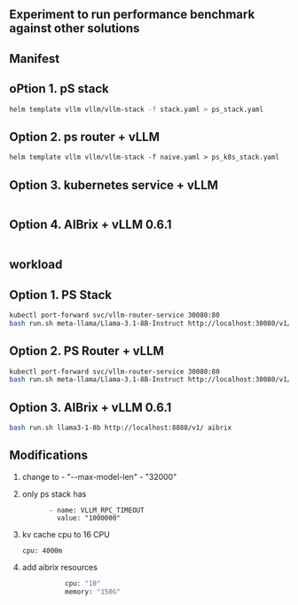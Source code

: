 ## Experiment to run performance benchmark against other solutions



## Manifest

## oPtion 1. pS stack
```bash
helm template vllm vllm/vllm-stack -f stack.yaml > ps_stack.yaml

```

## Option 2. ps router + vLLM

```dockerfile
helm template vllm vllm/vllm-stack -f naive.yaml > ps_k8s_stack.yaml
```

## Option 3. kubernetes service + vLLM

```dockerfile

```

## Option 4. AIBrix + vLLM 0.6.1

```dockerfile

```


## workload

## Option 1. PS Stack

```bash
kubectl port-forward svc/vllm-router-service 30080:80
bash run.sh meta-llama/Llama-3.1-8B-Instruct http://localhost:30080/v1/ stack
```

## Option 2. PS Router + vLLM

```bash
kubectl port-forward svc/vllm-router-service 30080:80
bash run.sh meta-llama/Llama-3.1-8B-Instruct http://localhost:30080/v1/ native
```

## Option 3. AIBrix + vLLM 0.6.1

```bash
bash run.sh llama3-1-8b http://localhost:8888/v1/ aibrix
```


## Modifications

1. change to 
          - "--max-model-len"
          - "32000"

2. only ps stack has 
```
          - name: VLLM_RPC_TIMEOUT
            value: "1000000"
```

3. kv cache cpu to 16 CPU
   
   ```
   cpu: 4000m
   ```
   
4. add aibrix resources
```dockerfile
              cpu: "10"
              memory: "150G"
```